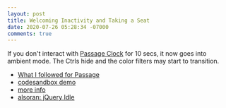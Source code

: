 ```yaml
---
layout: post
title: Welcoming Inactivity and Taking a Seat
date: 2020-07-26 05:28:34 -07000
comments: true
---
```


If you don't interact with [Passage Clock](https://passage.atmanaut.us) for 10
secs, it now goes into ambient mode. The Ctrls hide and the color filters may
start to transition.

- [What I followed for
Passage](https://css-tricks.com/detecting-inactive-users/)
- [codesandbox demo](https://codesandbox.io/s/activity-tracker-vanilla-js-mvlnc)
- [more info](https://www.brcline.com/blog/detecting-inactivity-in-javascript)
- [alsoran: jQuery Idle](https://github.com/kidh0/jquery.idle)
